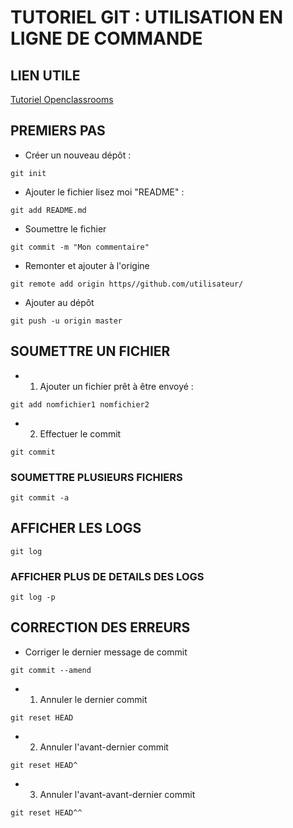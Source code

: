 # TUTORIEL GIT : UTILISATION EN LIGNE DE COMMANDE

## LIEN UTILE
[Tutoriel Openclassrooms](https://openclassrooms.com/courses/gerez-vos-codes-source-avec-git "Lien vers le tuto")

## PREMIERS PAS
* Créer un nouveau dépôt :
```
git init
```
* Ajouter le fichier lisez moi "README" :
```
git add README.md
```
* Soumettre le fichier 
```
git commit -m "Mon commentaire"
```
* Remonter et ajouter à l'origine
```
git remote add origin https//github.com/utilisateur/
```
* Ajouter au dépôt
```
git push -u origin master
```

## SOUMETTRE UN FICHIER

* 1. Ajouter un fichier prêt à être envoyé :
```
git add nomfichier1 nomfichier2
```
* 2. Effectuer le commit
```
git commit
```

### SOUMETTRE PLUSIEURS FICHIERS
```
git commit -a
```
## AFFICHER LES LOGS
```
git log
```
### AFFICHER PLUS DE DETAILS DES LOGS
```
git log -p
```
## CORRECTION DES ERREURS
* Corriger le dernier message de commit
```
git commit --amend
```
* 1. Annuler le dernier commit
```
git reset HEAD
```
* 2. Annuler l'avant-dernier commit
```
git reset HEAD^
```
* 3. Annuler l'avant-avant-dernier commit
```
git reset HEAD^^
```
